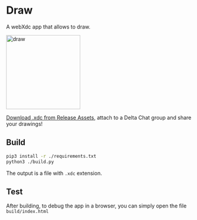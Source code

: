 # Draw

A webXdc app that allows to draw.

<img width="200" alt="draw" src="https://user-images.githubusercontent.com/9800740/170771244-cc1ce59e-9f9f-41bd-ae27-1e195cf930bb.png">


[Download .xdc from Release Assets](https://github.com/webxdc/draw.xdc/releases), attach to a Delta Chat group and share your drawings!


## Build

```sh
pip3 install -r ./requirements.txt
python3 ./build.py
```

The output is a file with `.xdc` extension.

## Test

After building, to debug the app in a browser, you can simply open the file `build/index.html`
